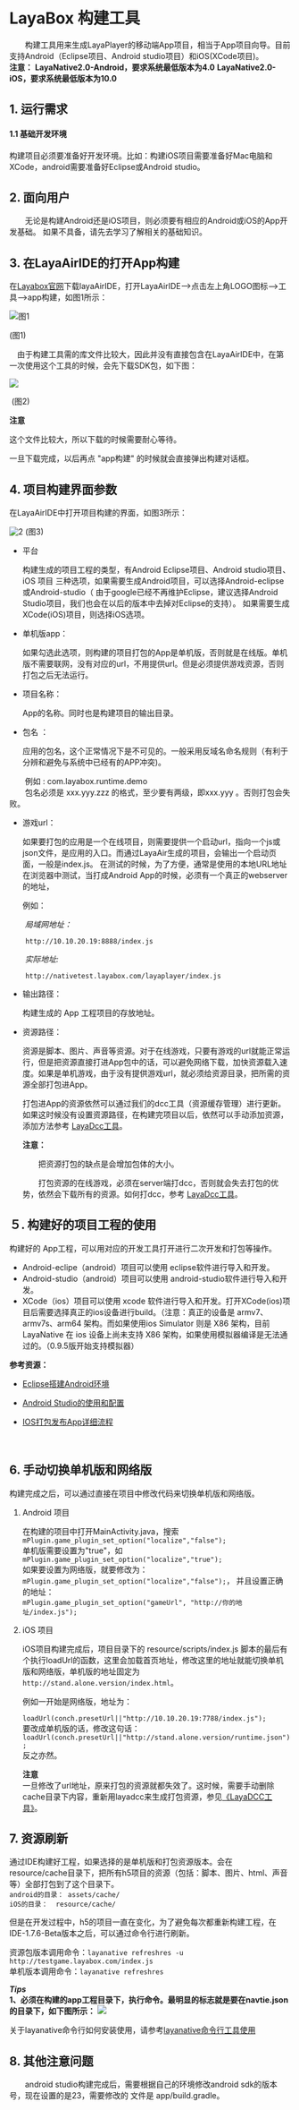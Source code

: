 # LayaBox 构建工具
　　构建工具用来生成LayaPlayer的移动端App项目，相当于App项目向导。目前支持Android（Eclipse项目、Android studio项目）和iOS(XCode项目)。  
**注意：**
**LayaNative2.0-Android，要求系统最低版本为4.0**
**LayaNative2.0-iOS，要求系统最低版本为10.0**
## 1. 运行需求
#### 1.1 基础开发环境

​	构建项目必须要准备好开发环境。比如：构建iOS项目需要准备好Mac电脑和XCode，android需要准备好Eclipse或Android studio。

## 2. 面向用户
　　无论是构建Android还是iOS项目，则必须要有相应的Android或iOS的App开发基础。  如果不具备，请先去学习了解相关的基础知识。



## 3. 在LayaAirIDE的打开App构建

在[Layabox官网](Layabox.com)下载layaAirIDE，打开LayaAirIDE-->点击左上角LOGO图标-->工具-->app构建，如图1所示：


![图1](1.jpg)

(图1)


　由于构建工具需的库文件比较大，因此并没有直接包含在LayaAirIDE中，在第一次使用这个工具的时候，会先下载SDK包，如下图：

![](0.gif)  

​  (图2)

**注意**

这个文件比较大，所以下载的时候需要耐心等待。

一旦下载完成，以后再点 "app构建" 的时候就会直接弹出构建对话框。

## 4. 项目构建界面参数

在LayaAirIDE中打开项目构建的界面，如图3所示：

![2](2.jpg)
(图3)

* 平台

   构建生成的项目工程的类型，有Android Eclipse项目、Android studio项目、iOS 项目 三种选项，如果需要生成Android项目，可以选择Android-eclipse或Android-studio（ 由于google已经不再维护Eclipse，建议选择Android Studio项目，我们也会在以后的版本中去掉对Eclipse的支持）。 如果需要生成XCode(iOS)项目，则选择iOS选项。 


* 单机版app：

   如果勾选此选项，则构建的项目打包的App是单机版，否则就是在线版。单机版不需要联网，没有对应的url，不用提供url。但是必须提供游戏资源，否则打包之后无法运行。

* 项目名称：

   App的名称。同时也是构建项目的输出目录。

* 包名 ：

   应用的包名，这个正常情况下是不可见的。一般采用反域名命名规则（有利于分辨和避免与系统中已经有的APP冲突)。   

　　例如 : com.layabox.runtime.demo   
　　包名必须是 xxx.yyy.zzz 的格式，至少要有两级，即xxx.yyy 。否则打包会失败。

* 游戏url：

   如果要打包的应用是一个在线项目，则需要提供一个启动url，指向一个js或json文件，是应用的入口。而通过LayaAir生成的项目，会输出一个启动页面，一般是index.js。 在测试的时候，为了方便，通常是使用的本地URL地址在浏览器中测试，当打成Android App的时候，必须有一个真正的webserver的地址，

   例如：  

　　*局域网地址：*  

``` 
    http://10.10.20.19:8888/index.js
```
　　*实际地址:*  
``` 
    http://nativetest.layabox.com/layaplayer/index.js
```

* 输出路径：

   构建生成的 App 工程项目的存放地址。

* 资源路径：

   资源是脚本、图片、声音等资源。对于在线游戏，只要有游戏的url就能正常运行，但是把资源直接打进App包中的话，可以避免网络下载，加快资源载入速度。如果是单机游戏，由于没有提供游戏url，就必须给资源目录，把所需的资源全部打包进App。

   打包进App的资源依然可以通过我们的dcc工具（资源缓存管理）进行更新。
   如果这时候没有设置资源路径，在构建完项目以后，依然可以手动添加资源，添加方法参考 [LayaDcc工具](https://ldc2.layabox.com/doc/?language=zh&nav=zh-ts-6-2-0)。  

   **注意：**  

   　　把资源打包的缺点是会增加包体的大小。  

   　　打包资源的在线游戏，必须在server端打dcc，否则就会失去打包的优势，依然会下载所有的资源。如何打dcc，参考 [LayaDcc工具](https://ldc2.layabox.com/doc/?language=zh&nav=zh-ts-6-2-0)。



## ５. 构建好的项目工程的使用

构建好的 App工程，可以用对应的开发工具打开进行二次开发和打包等操作。

- Android-eclipe（android）项目可以使用 eclipse软件进行导入和开发。
- Android-studio（android）项目可以使用 android-studio软件进行导入和开发。
- XCode（ios）项目可以使用 xcode 软件进行导入和开发。打开XCode(ios)项目后需要选择真正的ios设备进行build。（注意：真正的设备是 armv7、armv7s、arm64 架构。而如果使用ios Simulator 则是 X86 架构，目前 LayaNative 在 ios 设备上尚未支持 X86 架构，如果使用模拟器编译是无法通过的。（0.9.5版开始支持模拟器）



**参考资源：**

- [Eclipse搭建Android环境](https://github.com/layabox/layaair-doc/tree/master/Chinese/LayaNative/setUpAndroidEnvironment_Eclipse)

- [Android Studio的使用和配置](https://github.com/layabox/layaair-doc/tree/master/Chinese/LayaNative/AndroidStudio_ConfigurationAndApplication)

- [IOS打包发布App详细流程](https://github.com/layabox/layaair-doc/tree/master/Chinese/LayaNative/packagingReleases_IOS)

  ​

## 6. 手动切换单机版和网络版

构建完成之后，可以通过直接在项目中修改代码来切换单机版和网络版。

1. Android 项目  

     在构建的项目中打开MainActivity.java，搜索 `mPlugin.game_plugin_set_option("localize","false");`  
     单机版需要设置为"true"，如`mPlugin.game_plugin_set_option("localize","true");`  
     如果要设置为网络版，就要修改为：`mPlugin.game_plugin_set_option("localize","false");`， 并且设置正确的地址：  
     `mPlugin.game_plugin_set_option("gameUrl", "http://你的地址/index.js");`


2. iOS 项目

   iOS项目构建完成后，项目目录下的 resource/scripts/index.js 脚本的最后有个执行loadUrl的函数，这里会加载首页地址，修改这里的地址就能切换单机版和网络版，单机版的地址固定为 `http://stand.alone.version/index.html`。

   例如一开始是网络版，地址为：  

    `loadUrl(conch.presetUrl||"http://10.10.20.19:7788/index.js");`   
   要改成单机版的话，修改这句话：  
    `loadUrl(conch.presetUrl||"http://stand.alone.version/runtime.json");`  
   反之亦然。  

   **注意**   
   一旦修改了url地址，原来打包的资源就都失效了。这时候，需要手动删除 cache目录下内容，重新用layadcc来生成打包资源，参见[《LayaDCC工具》](https://ldc2.layabox.com/doc/?language=zh&nav=zh-ts-6-2-0)。

## 7. 资源刷新

通过IDE构建好工程，如果选择的是单机版和打包资源版本。会在resource/cache目录下，把所有h5项目的资源（包括：脚本、图片、html、声音等）全部打包到了这个目录下。  
``android的目录： assets/cache/  ``  
``iOS的目录：  resource/cache/  ``  

但是在开发过程中，h5的项目一直在变化，为了避免每次都重新构建工程，在IDE-1.7.6-Beta版本之后，可以通过命令行进行刷新。

资源包版本调用命令：``layanative refreshres -u http://testgame.layabox.com/index.js``    
单机版本调用命令：``layanative refreshres`` 

***Tips***  
**1、必须在构建的app工程目录下，执行命令。最明显的标志就是要在navtie.json的目录下，如下图所示：**
![](3.jpg)    

关于layanative命令行如何安装使用，请参考[layanative命令行工具使用](https://ldc2.layabox.com/doc/?language=zh&nav=zh-ts-6-3-0)


## 8. 其他注意问题
　　android studio构建完成后，需要根据自己的环境修改android sdk的版本号，现在设置的是23，需要修改的
文件是 app/build.gradle。
